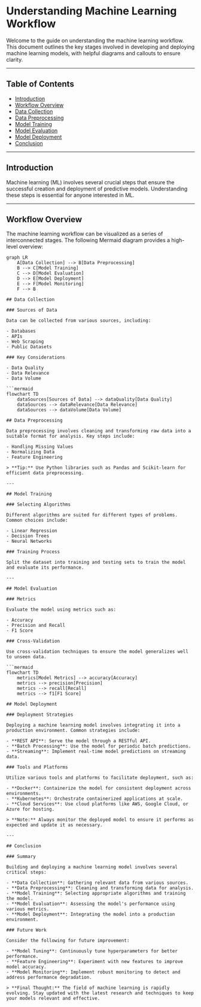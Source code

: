 # Understanding Machine Learning Workflow

Welcome to the guide on understanding the machine learning workflow. This document outlines the key stages involved in developing and deploying machine learning models, with helpful diagrams and callouts to ensure clarity.

---

## Table of Contents

- [Introduction](#introduction)
- [Workflow Overview](#workflow-overview)
- [Data Collection](#data-collection)
- [Data Preprocessing](#data-preprocessing)
- [Model Training](#model-training)
- [Model Evaluation](#model-evaluation)
- [Model Deployment](#model-deployment)
- [Conclusion](#conclusion)

---

## Introduction

Machine learning (ML) involves several crucial steps that ensure the successful creation and deployment of predictive models. Understanding these steps is essential for anyone interested in ML.

---

## Workflow Overview

The machine learning workflow can be visualized as a series of interconnected stages. The following Mermaid diagram provides a high-level overview:

```mermaid
graph LR
    A[Data Collection] --> B[Data Preprocessing]
    B --> C[Model Training]
    C --> D[Model Evaluation]
    D --> E[Model Deployment]
    E --> F[Model Monitoring]
    F --> B

## Data Collection

### Sources of Data

Data can be collected from various sources, including:

- Databases
- APIs
- Web Scraping
- Public Datasets

### Key Considerations

- Data Quality
- Data Relevance
- Data Volume

```mermaid
flowchart TD
    dataSources[Sources of Data] --> dataQuality[Data Quality]
    dataSources --> dataRelevance[Data Relevance]
    dataSources --> dataVolume[Data Volume]

## Data Preprocessing

Data preprocessing involves cleaning and transforming raw data into a suitable format for analysis. Key steps include:

- Handling Missing Values
- Normalizing Data
- Feature Engineering

> **Tip:** Use Python libraries such as Pandas and Scikit-learn for efficient data preprocessing.

---

## Model Training

### Selecting Algorithms

Different algorithms are suited for different types of problems. Common choices include:

- Linear Regression
- Decision Trees
- Neural Networks

### Training Process

Split the dataset into training and testing sets to train the model and evaluate its performance.

---

## Model Evaluation

### Metrics

Evaluate the model using metrics such as:

- Accuracy
- Precision and Recall
- F1 Score

### Cross-Validation

Use cross-validation techniques to ensure the model generalizes well to unseen data.

```mermaid
flowchart TD
    metrics[Model Metrics] --> accuracy[Accuracy]
    metrics --> precision[Precision]
    metrics --> recall[Recall]
    metrics --> f1[F1 Score]

## Model Deployment

### Deployment Strategies

Deploying a machine learning model involves integrating it into a production environment. Common strategies include:

- **REST API**: Serve the model through a RESTful API.
- **Batch Processing**: Use the model for periodic batch predictions.
- **Streaming**: Implement real-time model predictions on streaming data.

### Tools and Platforms

Utilize various tools and platforms to facilitate deployment, such as:

- **Docker**: Containerize the model for consistent deployment across environments.
- **Kubernetes**: Orchestrate containerized applications at scale.
- **Cloud Services**: Use cloud platforms like AWS, Google Cloud, or Azure for hosting.

> **Note:** Always monitor the deployed model to ensure it performs as expected and update it as necessary.

---

## Conclusion

### Summary

Building and deploying a machine learning model involves several critical steps:

- **Data Collection**: Gathering relevant data from various sources.
- **Data Preprocessing**: Cleaning and transforming data for analysis.
- **Model Training**: Selecting appropriate algorithms and training the model.
- **Model Evaluation**: Assessing the model's performance using various metrics.
- **Model Deployment**: Integrating the model into a production environment.

### Future Work

Consider the following for future improvement:

- **Model Tuning**: Continuously tune hyperparameters for better performance.
- **Feature Engineering**: Experiment with new features to improve model accuracy.
- **Model Monitoring**: Implement robust monitoring to detect and address performance degradation.

> **Final Thought:** The field of machine learning is rapidly evolving. Stay updated with the latest research and techniques to keep your models relevant and effective.

